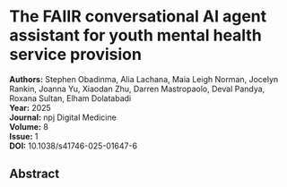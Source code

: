 # The FAIIR conversational AI agent assistant for youth mental health service provision

**Authors:** Stephen Obadinma, Alia Lachana, Maia Leigh Norman, Jocelyn Rankin, Joanna Yu, Xiaodan Zhu, Darren Mastropaolo, Deval Pandya, Roxana Sultan, Elham Dolatabadi  
**Year:** 2025  
**Journal:** npj Digital Medicine  
**Volume:** 8  
**Issue:** 1  
**DOI:** 10.1038/s41746-025-01647-6  

## Abstract


